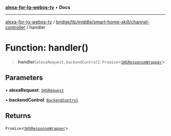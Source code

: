 [**alexa-for-lg-webos-tv**](../../../../../../README.md) • **Docs**

***

[alexa-for-lg-webos-tv](../../../../../../modules.md) / [bridge/lib/middle/smart-home-skill/channel-controller](../README.md) / handler

# Function: handler()

> **handler**(`alexaRequest`, `backendControl`): `Promise`\<[`SHSResponseWrapper`](../../../../../../common/smart-home-skill/response/classes/SHSResponseWrapper.md)\>

## Parameters

• **alexaRequest**: [`SHSRequest`](../../../../../../common/smart-home-skill/request/classes/SHSRequest.md)

• **backendControl**: [`BackendControl`](../../../../backend/backend-control/classes/BackendControl.md)

## Returns

`Promise`\<[`SHSResponseWrapper`](../../../../../../common/smart-home-skill/response/classes/SHSResponseWrapper.md)\>

